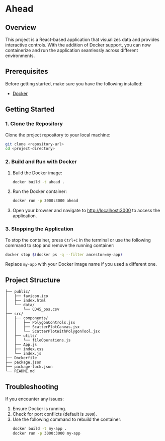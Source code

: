 # Ahead

## Overview

This project is a React-based application that visualizes data and provides interactive controls. With the addition of Docker support, you can now containerize and run the application seamlessly across different environments.

## Prerequisites

Before getting started, make sure you have the following installed:

- [Docker](https://www.docker.com/)

## Getting Started

### 1. Clone the Repository

Clone the project repository to your local machine:

```bash
git clone <repository-url>
cd <project-directory>
```

### 2. Build and Run with Docker

1. Build the Docker image:

   ```bash
   docker build -t ahead .
   ```

2. Run the Docker container:

   ```bash
   docker run -p 3000:3000 ahead
   ```

3. Open your browser and navigate to [http://localhost:3000](http://localhost:3000) to access the application.

### 3. Stopping the Application

To stop the container, press `Ctrl+C` in the terminal or use the following command to stop and remove the running container:

```bash
docker stop $(docker ps -q --filter ancestor=my-app)
```

Replace `my-app` with your Docker image name if you used a different one.

## Project Structure

```
├── public/
│   ├── favicon.ico
│   ├── index.html
│   └── data/
│       └── CD45_pos.csv
├── src/
│   ├── components/
│   │   ├── PolygonControls.jsx
│   │   ├── ScatterPlotCanvas.jsx
│   │   └── ScatterPlotWithPolygonTool.jsx
│   ├── utils/
│   │   └── fileOperations.js
│   ├── App.js
│   ├── index.css
│   └── index.js
├── Dockerfile
├── package.json
├── package-lock.json
└── README.md
```

## Troubleshooting

If you encounter any issues:

1. Ensure Docker is running.
2. Check for port conflicts (default is `3000`).
3. Use the following command to rebuild the container:
   ```bash
   docker build -t my-app .
   docker run -p 3000:3000 my-app
   ```
